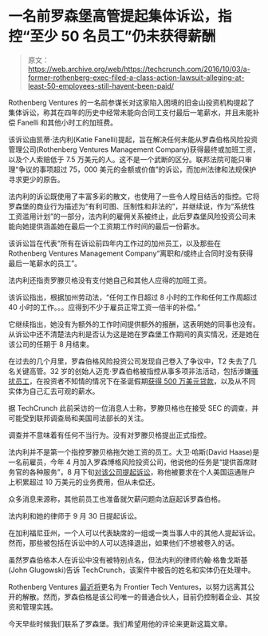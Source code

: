 # 一名前罗森堡高管提起集体诉讼，指控“至少 50 名员工”仍未获得薪酬 

> 原文：<https://web.archive.org/web/https://techcrunch.com/2016/10/03/a-former-rothenberg-exec-filed-a-class-action-lawsuit-alleging-at-least-50-employees-still-havent-been-paid/>

Rothenberg Ventures 的一名前参谋长对这家陷入困境的旧金山投资机构提起了集体诉讼，称其在四年的历史中经常未能向合同工支付最后一笔薪水，并且未能补偿 Fanelli 和其他小时工的加班费。

该诉讼由凯蒂·法内利(Katie Fanelli)提起，旨在解决任何未能从罗森伯格风险投资管理公司(Rothenberg Ventures Management Company)获得最终或加班工资，以及个人索赔低于 7.5 万美元的人。这不是一个武断的区分。联邦法院可能只审理“争议的事项超过 75，000 美元的金额或价值”的诉讼，而加州法律和法规保护寻求更少的原告。

法内利的诉讼既使用了丰富多彩的散文，也使用了一些令人瞠目结舌的指控。它将罗森堡的商业行为描述为“有利可图、压制性和非法的”，并继续说，作为“系统性工资滥用计划”的一部分，法内利的雇佣关系被终止，此后罗森堡风险投资公司未能向她提供涵盖她在最后一个工资期工作时间的最后一份薪水。

该诉讼旨在代表“所有在诉讼前四年内工作过的加州员工，以及那些在 Rothenberg Ventures Management Company“离职和/或终止合同时没有获得最后一笔薪水的员工”。

法内利还指责罗滕贝格没有支付她自己和其他人应得的加班工资。

该诉讼指出，根据加州劳动法，“任何工作日超过 8 小时的工作和任何工作周超过 40 小时的工作。。。应得到不少于雇员正常工资一倍半的补偿。”

它继续指出，她没有为额外的工作时间提供额外的报酬，这表明她的同事也没有。从诉讼中还不清楚法内利是否认为这是她在罗森堡工作期间的真实情况，还是她在该公司的任期于 8 月结束。

在过去的几个月里，罗森伯格风险投资公司发现自己卷入了争议中，T2 失去了几名关键高管。32 岁的创始人迈克·罗森伯格被指控从事多项非法活动，包括涉嫌[骚扰员工](https://web.archive.org/web/20221209224753/https://beta.techcrunch.com/2016/09/24/former-rothenberg-employees-allege-mistreatment-and-cash-management-problems/?ncid=rss&utm_source=feedburner&utm_medium=feed&utm_campaign=sfgplus&sr_share=googleplus&%3Fncid=sfgplus)，在投资者不知情的情况下在圣诞假期[获得 500 万美元贷款](https://web.archive.org/web/20221209224753/https://beta.techcrunch.com/2016/09/20/mike-rothenberg-allegedly-wired-5-2-million-from-silicon-valley-bank-without-investor-permission/)，以及从不同实体为自己汇去可观的薪水。

据 TechCrunch 此前采访的一位消息人士称，罗滕贝格也在接受 SEC 的调查，并可能受到联邦调查局和美国司法部长的关注。

调查并不意味着有任何不当行为。没有对罗滕贝格提出正式指控。

法内利并不是第一个指控罗滕贝格拖欠她工资的员工。大卫·哈斯(David Haase)是一名前雇员，今年 4 月加入罗森博格风险投资公司，他说他的任务是“提供首席财务官的各种服务”，8 月下旬[对该公司提起诉讼](https://web.archive.org/web/20221209224753/https://beta.techcrunch.com/2016/09/04/a-former-rothenberg-employee-is-now-suing-over-breach-of-contract-and-more-than-100k-in-amex-charges/)，称他被要求在个人美国运通账户上积累超过 10 万美元的业务费用，但从未偿还。

众多消息来源称，其他前员工也准备就欠薪问题向法庭起诉罗森伯格。

法内利和她的律师于 9 月 30 日提起诉讼。

在加利福尼亚州，一个人可以代表缺席的一组或一类当事人中的其他人提起诉讼。然而，那些被包括在诉讼中的人可以选择退出，如果他们不想被卷入的话。

虽然罗森伯格本人在诉讼中没有被特别点名，但法内利的律师约翰·格鲁戈斯基(John Glugowski)告诉 TechCrunch，该案件中被告的姓名和实体仍在处理中。

Rothenberg Ventures [最近将](https://web.archive.org/web/20221209224753/http://www.wsj.com/articles/rothenberg-ventures-rebrands-asks-investors-to-chip-in-capital-1473823753)更名为 Frontier Tech Ventures，以努力远离其公开的解散。然而，罗森伯格是该公司唯一的普通合伙人，目前仍控制着企业、其投资和管理实践。

今天早些时候我们联系了罗森堡。我们希望用他的评论来更新这篇文章。